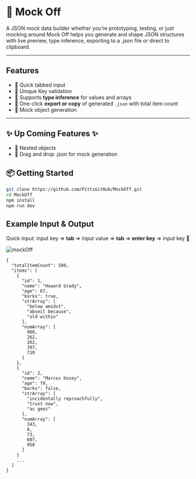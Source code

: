 # 🧌 Mock Off

A JSON mock data builder whether you’re prototyping, testing, or just mocking around
Mock Off helps you generate and shape JSON structures with live preview, type inference,
exporting to a .json file or direct to clipboard.

---

## Features

- 🔁 Quick tabbed input
- 🧩 Unique Key validation
- 🧠 Supports **type inference** for values and arrays
- 💾 One-click **export or copy** of generated `.json` with total item count
- 🧌 Mock object generation

---

## ✨ Up Coming Features ✨

- 🧬 Nested objects
- 📂 Drag and drop .json for mock generation

## 📦 Getting Started

```bash
git clone https://github.com/PittsGitHub/MockOff.git
cd MockOff
npm install
npm run dev
```

## Example Input & Output

Quick input:
input key => **tab** => input value => **tab** => **enter key** => input key 🔁

![mockOff](https://github.com/user-attachments/assets/5273c5d7-44b2-461d-9fe4-977cc2182902)

```
{
  "totalItemCount": 500,
  "items": [
    {
      "id": 1,
      "name": "Howard Grady",
      "age": 67,
      "borks": true,
      "strArray": [
        "below amidst",
        "abseil because",
        "old within"
      ],
      "numArray": [
        980,
        262,
        262,
        397,
        710
      ]
    },
    {
      "id": 2,
      "name": "Marcos Kozey",
      "age": 79,
      "borks": false,
      "strArray": [
        "incidentally reproachfully",
        "trust now",
        "as geez"
      ],
      "numArray": [
        343,
        8,
        73,
        607,
        950
      ]
    }
    ...
  ]
}
```
